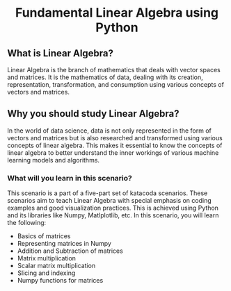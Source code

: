 # <p align="center">Fundamental Linear Algebra using Python</p>

## What is Linear Algebra?
Linear Algebra is the branch of mathematics that deals with vector spaces and matrices. It is the mathematics of data, dealing with its creation, representation, transformation, and consumption using various concepts of vectors and matrices.

## Why you should study Linear Algebra?
In the world of data science, data is not only represented in the form of vectors and matrices but is also researched and transformed using various concepts of linear algebra. This makes it essential to know the concepts of linear algebra to better understand the inner workings of various machine learning models and algorithms. 

### What will you learn in this scenario?
This scenario is a part of a five-part set of katacoda scenarios. These scenarios aim to teach Linear Algebra with special emphasis on coding examples and good visualization practices. This is achieved using Python and its libraries like Numpy, Matlplotlib, etc. In this scenario, you will learn the following:
* Basics of matrices
* Representing matrices in Numpy
* Addition and Subtraction of matrices
* Matrix multiplication
* Scalar matrix multiplication
* Slicing and indexing
* Numpy functions for matrices
